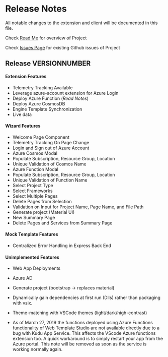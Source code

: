 # Release Notes

All notable changes to the extension and client will be documented in this file.

Check [Read Me](https://github.com/Microsoft/WebTemplateStudio/blob/master/README.md/) for overview of Project

Check [Issues Page](https://github.com/Microsoft/WebTemplateStudio/issues/) for existing Github issues of Project

## Release __VERSIONNUMBER__

#### Extension Features
- Telemetry Tracking Available
- Leverage azure-account extension for Azure Login
- Deploy Azure Function (_Read Notes_)
- Deploy Azure CosmosDB
- Engine Template Synchronization
- Live data

#### Wizard Features
- Welcome Page Component
- Telemetry Tracking On Page Change
- Login and Sign out of Azure Account
- Azure Cosmos Modal
- Populate Subscription, Resource Group, Location
- Unique Validation of Cosmos Name
- Azure Function Modal
- Populate Subscription, Resource Group, Location
- Unique Validation of Function Name
- Select Project Type
- Select Frameworks
- Select Multiple Pages
- Delete Pages from Selection
- Validation on Input for Project Name, Page Name, and File Path
- Generate project (Material UI)
- New Summary Page
- Delete Pages and Services from Summary Page

#### Mock Template Features
- Centralized Error Handling in Express Back End

#### Unimplemented Features

- Web App Deployments
- Azure AD
- Generate project (bootstrap -> replaces material)
- Dynamically gain dependencies at first run (Dlls) rather than packaging with vsix.
- Theme-matching with VSCode themes (light/dark/high-contrast)


- As of March 27, 2019 the functions deployed using Azure Functions functionality of Web Template Studio
  are not available directly due to a bug with Kudu App Service. This affects the VScode Azure functions extension
  too. A quick workaround is to simply restart your app from the Azure portal. This note will be removed as soon as
  the service is working normally again.

